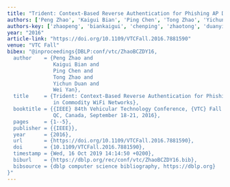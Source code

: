 ```yaml
---
title: "Trident: Context-Based Reverse Authentication for Phishing AP Detection in Commodity WiFi Networks"
authors: ['Peng Zhao', 'Kaigui Bian', 'Ping Chen', 'Tong Zhao', 'Yichun Duan', 'Wei Yan']
authors-key: ['zhaopeng', 'biankaigui', 'chenping', 'zhaotong', 'duanyichun', 'yanwei']
year: "2016"
article-link: "https://doi.org/10.1109/VTCFall.2016.7881590"
venue: "VTC Fall"
bibex: "@inproceedings{DBLP:conf/vtc/ZhaoBCZDY16,
  author    = {Peng Zhao and
               Kaigui Bian and
               Ping Chen and
               Tong Zhao and
               Yichun Duan and
               Wei Yan},
  title     = {Trident: Context-Based Reverse Authentication for Phishing {AP} Detection
               in Commodity WiFi Networks},
  booktitle = {{IEEE} 84th Vehicular Technology Conference, {VTC} Fall 2016, Montreal,
               QC, Canada, September 18-21, 2016},
  pages     = {1--5},
  publisher = {{IEEE}},
  year      = {2016},
  url       = {https://doi.org/10.1109/VTCFall.2016.7881590},
  doi       = {10.1109/VTCFall.2016.7881590},
  timestamp = {Wed, 16 Oct 2019 14:14:50 +0200},
  biburl    = {https://dblp.org/rec/conf/vtc/ZhaoBCZDY16.bib},
  bibsource = {dblp computer science bibliography, https://dblp.org}
}"
---
```

